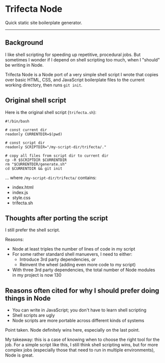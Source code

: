 # Trifecta Node

Quick static site boilerplate generator.

***

## Background

I like shell scripting for speeding up repetitive, procedural jobs. But sometimes I wonder if I depend on shell scripting too much, when I "should" be writing in Node.

Trifecta Node is a Node port of a very simple shell script I wrote that copies over basic HTML, CSS, and JavaScript boilerplate files to the current working directory, then runs `git init`.

## Original shell script

Here is the original shell script (`trifecta.sh`):

```
#!/bin/bash

# const current dir
readonly CURRENTDIR=$(pwd)

# const script dir
readonly SCRIPTDIR="/my-script-dir/trifecta/."

# copy all files from script dir to current dir
cp -R $SCRIPTDIR $CURRENTDIR
rm "$CURRENTDIR/generate.sh"
cd $CURRENTDIR && git init
```

... where `/my-script-dir/trifecta/` contains:

- index.html
- index.js
- style.css
- trifecta.sh

## Thoughts after porting the script

I still prefer the shell script.

Reasons:

- Node at least triples the number of lines of code in my script
- For some rather standard shell manuevers, I need to either:
	- Introduce 3rd party dependencies, _or_ 
	- Reinvent the wheel (adding even more code to my script)
- With three 3rd party dependencies, the total number of Node modules in my project is now 130


## Reasons often cited for why I should prefer doing things in Node

- You can write in JavaScript; you don't have to learn shell scripting
- Shell scripts are ugly
- Node scripts are more portable across different kinds of systems

Point taken. Node definitely wins here, especially on the last point.

My takeaway: this is a case of knowing when to choose the right tool for the job. For a simple script like this, I still think shell scripting wins, but for more complex jobs (especially those that need to run in multiple environments), Node is great.